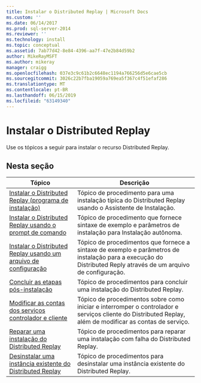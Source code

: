 ```yaml
---
title: Instalar o Distributed Replay | Microsoft Docs
ms.custom: ''
ms.date: 06/14/2017
ms.prod: sql-server-2014
ms.reviewer: ''
ms.technology: install
ms.topic: conceptual
ms.assetid: 7ab77d42-8e84-4396-aa7f-47e2b84d59b2
author: MikeRayMSFT
ms.author: mikeray
manager: craigg
ms.openlocfilehash: 037e3c9c61b2c6648ec1194a766256d5e6cae5cb
ms.sourcegitcommit: 3026c22b7fba19059a769ea5f367c4f51efaf286
ms.translationtype: MT
ms.contentlocale: pt-BR
ms.lasthandoff: 06/15/2019
ms.locfileid: "63149340"
---
```

# <a name="install-distributed-replay"></a>Instalar o Distributed Replay
  Use os tópicos a seguir para instalar o recurso Distributed Replay.  
  
## <a name="in-this-section"></a>Nesta seção  
  
|Tópico|Descrição|  
|-----------|-----------------|  
|[Instalar o Distributed Replay &#40;programa de instalação&#41;](../../sql-server/install/install-distributed-replay-setup.md)|Tópico de procedimento para uma instalação típica do Distributed Replay usando o Assistente de Instalação.|  
|[Instalar o Distributed Replay usando o prompt de comando](install-distributed-replay-overview.md)|Tópico de procedimento que fornece sintaxe de exemplo e parâmetros de instalação para Instalação autônoma.|  
|[Instalar o Distributed Replay usando um arquivo de configuração](../../sql-server/install/install-distributed-replay-using-a-configuration-file.md)|Tópico de procedimentos que fornece a sintaxe de exemplo e parâmetros de instalação para a execução do Distributed Reply através de um arquivo de configuração.|  
|[Concluir as etapas pós-instalação](complete-the-post-installation-steps.md)|Tópico de procedimentos para concluir uma instalação do Distributed Replay.|  
|[Modificar as contas dos serviços controlador e cliente](modify-the-controller-and-client-services-accounts.md)|Tópico de procedimentos sobre como iniciar e interromper o controlador e serviços cliente do Distributed Replay, além de modificar as contas de serviço.|  
|[Reparar uma instalação do Distributed Replay](../../sql-server/install/repair-a-distributed-replay-installation.md)|Tópico de procedimentos para reparar uma instalação com falha do Distributed Replay.|  
|[Desinstalar uma instância existente do Distributed Replay](../../sql-server/install/uninstall-an-existing-instance-of-distributed-replay.md)|Tópico de procedimentos para desinstalar uma instância existente do Distributed Replay.|  
  
  
